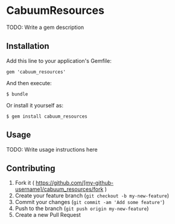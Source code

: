 # CabuumResources

TODO: Write a gem description

## Installation

Add this line to your application's Gemfile:

    gem 'cabuum_resources'

And then execute:

    $ bundle

Or install it yourself as:

    $ gem install cabuum_resources

## Usage

TODO: Write usage instructions here

## Contributing

1. Fork it ( https://github.com/[my-github-username]/cabuum_resources/fork )
2. Create your feature branch (`git checkout -b my-new-feature`)
3. Commit your changes (`git commit -am 'Add some feature'`)
4. Push to the branch (`git push origin my-new-feature`)
5. Create a new Pull Request
